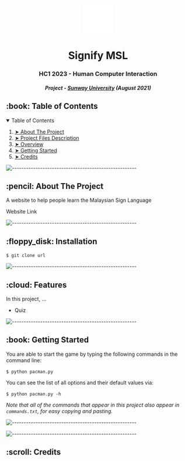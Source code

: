<p align="center"> 
  <img src="./images/signify-logo.png" alt="Signify Logo" width="80px" height="80px">
</p>
<h1 align="center"> Signify MSL </h1>
<h3 align="center"> HC1 2023 - Human Computer Interaction </h3>
<h5 align="center"> Project - <a href="https://www.concordia.ca/">Sunway University</a> (August 2021) </h5>

<!-- <p align="center"> 
  <img src="gif/pacman_game.gif" alt="Animated gif pacman game" height="282px" width="637">
</p> -->

<!-- TABLE OF CONTENTS -->
<h2 id="table-of-contents"> :book: Table of Contents</h2>

<details open="open">
  <summary>Table of Contents</summary>
  <ol>
    <li><a href="#about-the-project"> ➤ About The Project</a></li>
    <li><a href="#installation"> ➤ Project Files Description</a></li>
    <li><a href="#features"> ➤ Overview</a></li>
    <li><a href="#getting-started"> ➤ Getting Started</a></li>
    <li><a href="#credits"> ➤ Credits</a></li>
  </ol>
</details>

![-----------------------------------------------------](https://raw.githubusercontent.com/andreasbm/readme/master/assets/lines/rainbow.png)

<!-- ABOUT THE PROJECT -->
<h2 id="about-the-project"> :pencil: About The Project</h2>

<p align="justify"> 
  A website to help people learn the Malaysian Sign Language
</p>
<p align = "justify">
  Website Link 
</p>

![-----------------------------------------------------](https://raw.githubusercontent.com/andreasbm/readme/master/assets/lines/rainbow.png)

<!-- INSTALLATION -->
<h2 id="installation"> :floppy_disk: Installation</h2>

<pre><code>$ git clone url</code></pre>

![-----------------------------------------------------](https://raw.githubusercontent.com/andreasbm/readme/master/assets/lines/rainbow.png)

<!-- FEATURES -->
<h2 id="features"> :cloud: Features</h2>

<p align="justify"> 
  In this project, ...
</p>

<ul>
  <li>Quiz</li>
</ul>

![-----------------------------------------------------](https://raw.githubusercontent.com/andreasbm/readme/master/assets/lines/rainbow.png)

<!-- GETTING STARTED -->
<h2 id="getting-started"> :book: Getting Started</h2>

<p>You are able to start the game by typing the following commands in the command line:</p>
<pre><code>$ python pacman.py</code></pre>

<p>You can see the list of all options and their default values via:</p>
<pre><code>$ python pacman.py -h</code></pre>
<i>Note that all of the commands that appear in this project also appear in <code>commands.txt</code>, for easy copying and pasting.</i>

![-----------------------------------------------------](https://raw.githubusercontent.com/andreasbm/readme/master/assets/lines/rainbow.png)



![-----------------------------------------------------](https://raw.githubusercontent.com/andreasbm/readme/master/assets/lines/rainbow.png)

<!-- CREDITS -->
<h2 id="credits"> :scroll: Credits</h2>
<!-- Can put insta links here -->


